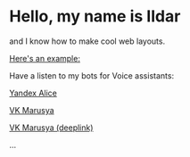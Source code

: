 <html>
<body>
<h1>Hello, my name is Ildar</h1>
<p>and I know how to make cool web layouts.</p>
<a href="/10_advanced-css/index.html">Here's an example:</a>
<p>Have a listen to my bots for Voice assistants:
<p><a href="https://alice.ya.ru/s/443e48b1-2093-4328-a597-3796ab3ac670">Yandex Alice</a></p>
<p><a href="https://marusia.mail.ru/skill/894cd21b-e74a-4fec-96cd-0c68dfaf9903">VK Marusya</a></p>
<p><a href="http://vk.me/marusia?event_name=external.894cd21b-e74a-4fec-96cd-0c68dfaf9903.start">VK Marusya (deeplink)</a></p>
<p>...</p>
</body>
</html>
